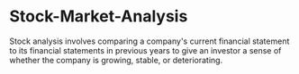 # Stock-Market-Analysis
Stock analysis involves comparing a company's current financial statement to its financial statements in previous years to give an investor a sense of whether the company is growing, stable, or deteriorating.
